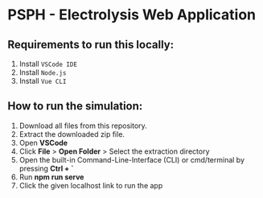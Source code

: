 # PSPH - Electrolysis Web Application

## Requirements to run this locally:
1. Install ```VSCode IDE```
2. Install ```Node.js```
3. Install ```Vue CLI```
## How to run the simulation:

1. Download all files from this repository.
2. Extract the downloaded zip file.
3. Open **VSCode**
4. Click **File** > **Open Folder** > Select the extraction directory
5. Open the built-in Command-Line-Interface (CLI) or cmd/terminal by pressing **Ctrl + `**
6. Run **npm run serve**
7. Click the given localhost link to run the app


